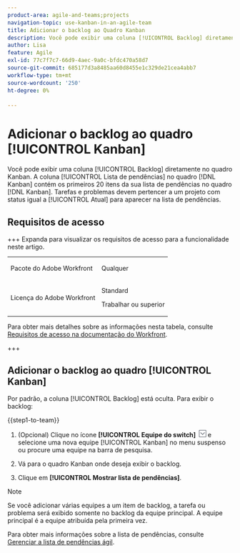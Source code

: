 ```yaml
---
product-area: agile-and-teams;projects
navigation-topic: use-kanban-in-an-agile-team
title: Adicionar o backlog ao Quadro Kanban
description: Você pode exibir uma coluna [!UICONTROL Backlog] diretamente no quadro Kanban. A coluna [!UICONTROL Lista de pendências] do  [!DNL Kanban] quadro contém os primeiros 20 itens da sua lista de pendências no [!DNL Kanban] quadro. Tarefas e problemas devem pertencer a um projeto com um status que seja igual a Atual para aparecer no backlog.
author: Lisa
feature: Agile
exl-id: 77c7f7c7-66d9-4aec-9a0c-bfdc470a58d7
source-git-commit: 685177d3a8485aa60d8455e1c329de21cea4abb7
workflow-type: tm+mt
source-wordcount: '250'
ht-degree: 0%

---
```


# Adicionar o backlog ao quadro [!UICONTROL Kanban]

Você pode exibir uma coluna [!UICONTROL Backlog] diretamente no quadro Kanban. A coluna [!UICONTROL Lista de pendências] no quadro [!DNL Kanban] contém os primeiros 20 itens da sua lista de pendências no quadro [!DNL Kanban]. Tarefas e problemas devem pertencer a um projeto com status igual a [!UICONTROL Atual] para aparecer na lista de pendências.

## Requisitos de acesso

+++ Expanda para visualizar os requisitos de acesso para a funcionalidade neste artigo.

<table style="table-layout:auto"> 
 <col> 
 </col> 
 <col> 
 </col> 
 <tbody> 
  <tr> 
   <td role="rowheader">Pacote do Adobe Workfront</td> 
   <td> <p>Qualquer</p> </td> 
  </tr> 
  <tr> 
   <td role="rowheader">Licença do Adobe Workfront</td> 
   <td> <p>Standard</p> 
   <p>Trabalhar ou superior</p> </td> 
  </tr>
 </tbody> 
</table>

Para obter mais detalhes sobre as informações nesta tabela, consulte [Requisitos de acesso na documentação do Workfront](/help/quicksilver/administration-and-setup/add-users/access-levels-and-object-permissions/access-level-requirements-in-documentation.md).

+++

## Adicionar o backlog ao quadro [!UICONTROL Kanban]

Por padrão, a coluna [!UICONTROL Backlog] está oculta. Para exibir o backlog:

{{step1-to-team}}

1. (Opcional) Clique no ícone **[!UICONTROL Equipe do switch]** ![Ícone da equipe do switch](assets/switch-team-icon.png) e selecione uma nova equipe [!UICONTROL Kanban] no menu suspenso ou procure uma equipe na barra de pesquisa.

1. Vá para o quadro Kanban onde deseja exibir o backlog.
1. Clique em **[!UICONTROL Mostrar lista de pendências]**.

>[!NOTE]
>
>Se você adicionar várias equipes a um item de backlog, a tarefa ou problema será exibido somente no backlog da equipe principal. A equipe principal é a equipe atribuída pela primeira vez.

Para obter mais informações sobre a lista de pendências, consulte [Gerenciar a lista de pendências ágil](../../agile/work-in-an-agile-environment/manage-the-agile-backlog.md).
